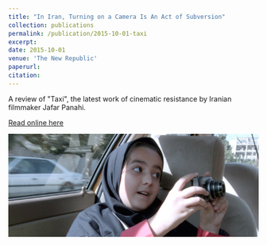 ```yaml
---
title: "In Iran, Turning on a Camera Is An Act of Subversion"
collection: publications
permalink: /publication/2015-10-01-taxi
excerpt:
date: 2015-10-01
venue: 'The New Republic'
paperurl:
citation:
---
```

A review of "Taxi", the latest work of cinematic resistance by Iranian filmmaker Jafar Panahi.

[Read online here](https://newrepublic.com/article/122980/iran-turning-camera-act-subversion)

![](/images/taxi.png)
